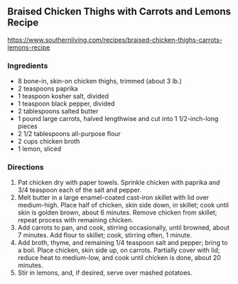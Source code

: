 ## Braised Chicken Thighs with Carrots and Lemons Recipe

<https://www.southernliving.com/recipes/braised-chicken-thighs-carrots-lemons-recipe>

### Ingredients
- 8 bone-in, skin-on chicken thighs, trimmed (about 3 lb.)
- 2 teaspoons paprika
- 1 teaspoon kosher salt, divided
- 1 teaspoon black pepper, divided
- 2 tablespoons salted butter  
- 1 pound large carrots, halved lengthwise and cut into 1 1/2-inch-long pieces
- 2 1/2 tablespoons all-purpose flour
- 2 cups chicken broth
- 1 lemon, sliced

### Directions
1. Pat chicken dry with paper towels. Sprinkle chicken with paprika and 3/4 teaspoon each of the salt and pepper. 
2. Melt butter in a large enamel-coated cast-iron skillet with lid over medium-high. Place half of chicken, skin side down, in skillet; cook until skin is golden brown, about 6 minutes. Remove chicken from skillet; repeat process with remaining chicken.
3. Add carrots to pan, and cook, stirring occasionally, until browned, about 7 minutes. Add flour to skillet; cook, stirring often, 1 minute. 
4. Add broth, thyme, and remaining 1/4 teaspoon salt and pepper; bring to a boil. Place chicken, skin side up, on carrots. Partially cover with lid; reduce heat to medium-low, and cook until chicken is done, about 20 minutes. 
5. Stir in lemons, and, if desired, serve over mashed potatoes.
